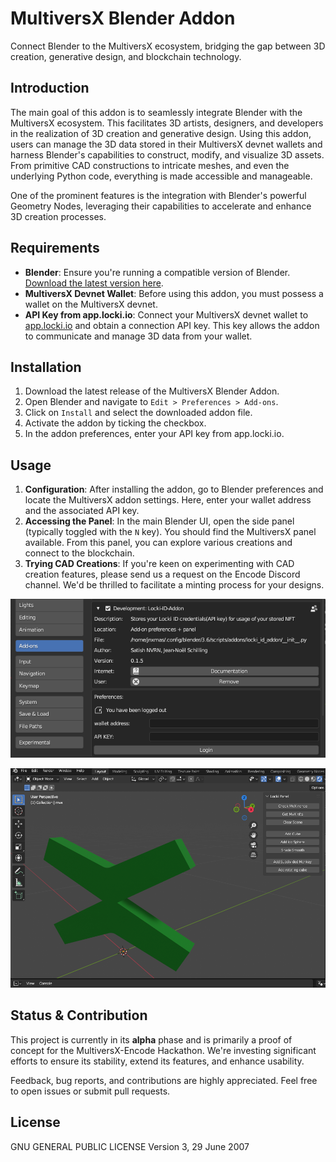 # MultiversX Blender Addon

Connect Blender to the MultiversX ecosystem, bridging the gap between 3D creation, generative design, and blockchain technology. 

## Introduction

The main goal of this addon is to seamlessly integrate Blender with the MultiversX ecosystem. This facilitates 3D artists, designers, and developers in the realization of 3D creation and generative design. Using this addon, users can manage the 3D data stored in their MultiversX devnet wallets and harness Blender's capabilities to construct, modify, and visualize 3D assets. From primitive CAD constructions to intricate meshes, and even the underlying Python code, everything is made accessible and manageable.

One of the prominent features is the integration with Blender's powerful Geometry Nodes, leveraging their capabilities to accelerate and enhance 3D creation processes.

## Requirements

- **Blender**: Ensure you're running a compatible version of Blender. [Download the latest version here](https://www.blender.org/download/).
- **MultiversX Devnet Wallet**: Before using this addon, you must possess a wallet on the MultiversX devnet.
- **API Key from app.locki.io**: Connect your MultiversX devnet wallet to [app.locki.io](https://app.locki.io) and obtain a connection API key. This key allows the addon to communicate and manage 3D data from your wallet.

## Installation

1. Download the latest release of the MultiversX Blender Addon.
2. Open Blender and navigate to `Edit > Preferences > Add-ons`.
3. Click on `Install` and select the downloaded addon file.
4. Activate the addon by ticking the checkbox.
5. In the addon preferences, enter your API key from app.locki.io.

## Usage

1. **Configuration**: After installing the addon, go to Blender preferences and locate the MultiversX addon settings. Here, enter your wallet address and the associated API key.
2. **Accessing the Panel**: In the main Blender UI, open the side panel (typically toggled with the `N` key). You should find the MultiversX panel available. From this panel, you can explore various creations and connect to the blockchain.
3. **Trying CAD Creations**: If you're keen on experimenting with CAD creation features, please send us a request on the Encode Discord channel. We'd be thrilled to facilitate a minting process for your designs.

![Enter your API KEY](images/enterapikey.png)

![Step2_Image](images/openpanel.png)

## Status & Contribution

This project is currently in its **alpha** phase and is primarily a proof of concept for the MultiversX-Encode Hackathon. We're investing significant efforts to ensure its stability, extend its features, and enhance usability.

Feedback, bug reports, and contributions are highly appreciated. Feel free to open issues or submit pull requests.

## License

GNU GENERAL PUBLIC LICENSE Version 3, 29 June 2007